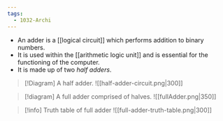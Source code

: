 ```yaml
---
tags:
  - 1032-Archi
---
```


- An adder is a [[logical circuit]] which performs addition to binary numbers.
- It is used within the [[arithmetic logic unit]] and is essential for the functioning of the computer.
- It is made up of two *half adders*.


> [!Diagram] A half adder.
> ![[half-adder-circuit.png|300]]

> [!diagram] A full adder comprised of halves.
> ![[fullAdder.png|350]]

> [!info] Truth table of full adder
> ![[full-adder-truth-table.png|300]]

